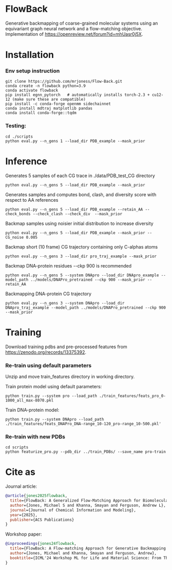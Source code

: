 # FlowBack
Generative backmapping of coarse-grained molecular systems using an equivariant graph neural network and a flow-matching objective. Implementation of https://openreview.net/forum?id=mhUasr0j5X.

# Installation
### Env setup instruction
```
git clone https://github.com/mrjoness/Flow-Back.git
conda create -n flowback python=3.9
conda activate flowback 
pip install egnn_pytorch   # automatically installs torch-2.3 + cu12-12 (make sure these are compatible)
pip install -c conda-forge openmm sidechainnet
conda install mdtraj matplotlib pandas
conda install conda-forge::tqdm
```

### Testing:
```
cd ./scripts
python eval.py --n_gens 1 --load_dir PDB_example --mask_prior
```

# Inference

Generates 5 samples of each CG trace in ./data/PDB_test_CG directory
```
python eval.py --n_gens 5 --load_dir PDB_example --mask_prior
```
Generates samples and computes bond, clash, and diversity score with respect to AA references
```
python eval.py --n_gens 5 --load_dir PDB_example --retain_AA --check_bonds --check_clash --check_div  --mask_prior
```
Backmap samples using noisier initial distribution to increase diversity
```
python eval.py --n_gens 5 --load_dir PDB_example --mask_prior --CG_noise 0.005
```
Backmap short (10 frame) CG trajectory containing only C-alphas atoms
```
python eval.py --n_gens 3 --load_dir pro_traj_example --mask_prior
```
Backmap DNA-protein residues --ckp 900 is recommended
```
python eval.py --n_gens 5 --system DNApro --load_dir DNApro_example --model_path ../models/DNAPro_pretrained --ckp 900 --mask_prior --retain_AA
```
Backmapping DNA-protein CG trajectory
```
python eval.py --n_gens 3 --system DNApro --load_dir DNApro_traj_example --model_path ../models/DNAPro_pretrained --ckp 900 --mask_prior
```

# Training

Download training pdbs and pre-processed features from https://zenodo.org/records/13375392.

### Re-train using default parameters

Unzip and move train_features directory in working directory.

Train protein model using default parameters:

```
python train.py --system pro --load_path ./train_features/feats_pro_0-1000_all_max-8070.pkl
```

Train DNA-protein model:

```
python train.py --system DNApro --load_path ./train_features/feats_DNAPro_DNA-range_10-120_pro-range_10-500.pkl'
```

### Re-train with new PDBs

```
cd scripts
python featurize_pro.py --pdb_dir ../train_PDBs/ --save_name pro-train
```

# Cite as

Journal article:
```bibtex
@article{jones2025flowback,
  title={FlowBack: A Generalized Flow-Matching Approach for Biomolecular Backmapping},
  author={Jones, Michael S and Khanna, Smayan and Ferguson, Andrew L},
  journal={Journal of Chemical Information and Modeling},
  year={2025},
  publisher={ACS Publications}
}
```

Workshop paper:
```bibtex
@inproceedings{jones24flowback,
  title={FlowBack: A Flow-matching Approach for Generative Backmapping of Macromolecules},
  author={Jones, Michael and Khanna, Smayan and Ferguson, Andrew},
  booktitle={ICML'24 Workshop ML for Life and Material Science: From Theory to Industry Applications}
}
```

